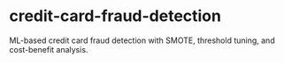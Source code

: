 # credit-card-fraud-detection
ML-based credit card fraud detection with SMOTE, threshold tuning, and cost-benefit analysis.
